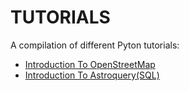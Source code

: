 # TUTORIALS
A compilation of different Pyton tutorials:

- [Introduction To OpenStreetMap](Tutorials/Intro-to-OpenStreetMap)
- [Introduction To Astroquery(SQL)](Tutorials/Introduction-to-SQL/)
